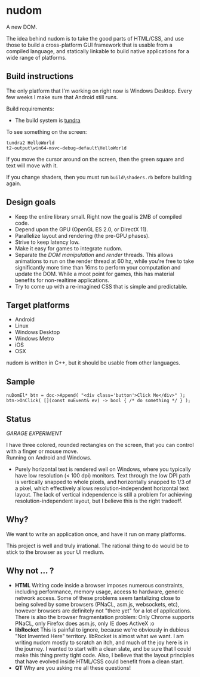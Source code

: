nudom
=====

A new DOM.

The idea behind nudom is to take the good parts of HTML/CSS, and use those to build a
cross-platform GUI framework that is usable from a compiled language, and statically
linkable to build native applications for a wide range of platforms.

Build instructions
------------------
The only platform that I'm working on right now is Windows Desktop. 
Every few weeks I make sure that Android still runs.

Build requirements:

* The build system is [tundra](http://github.com/deplinenoise/tundra)

To see something on the screen:

	tundra2 HelloWorld
	t2-output\win64-msvc-debug-default\HelloWorld

If you move the cursor around on the screen, then the green square and text will move with it.

If you change shaders, then you must run `build\shaders.rb` before building again.

Design goals
------------
* Keep the entire library small. Right now the goal is 2MB of compiled code.
* Depend upon the GPU (OpenGL ES 2.0, or DirectX 11).
* Parallelize layout and rendering (the pre-GPU phases).
* Strive to keep latency low.
* Make it easy for games to integrate nudom.
* Separate the *DOM manipulation* and *render* threads. This allows animations to run on the render thread
at 60 hz, while you're free to take significantly more time than 16ms to perform your computation and update the DOM.
While a moot point for games, this has material benefits for non-realtime applications.
* Try to come up with a re-imagined CSS that is simple and predictable.

Target platforms
----------------
* Android
* Linux
* Windows Desktop
* Windows Metro
* iOS
* OSX

nudom is written in C++, but it should be usable from other languages.

Sample
------

	nuDomEl* btn = doc->Append( "<div class='button'>Click Me</div>" );
	btn->OnClick( [](const nuEvent& ev) -> bool { /* do something */ } );

Status
------
*GARAGE EXPERIMENT*

I have three colored, rounded rectangles on the screen, that you can control with a finger or mouse move.  
Running on Android and Windows.

* Purely horizontal text is rendered well on Windows, where you typically have low resolution (< 100 dpi) monitors.
	Text through the low DPI path is vertically snapped to whole pixels, and horizontally snapped to 1/3 of a pixel,
	which effectively allows resolution-independent horizontal text layout. The lack of vertical independence is still
	a problem for achieving resolution-independent layout, but I believe this is the right tradeoff.

Why?
----
We want to write an application once, and have it run on many platforms.

This project is well and truly irrational. The rational thing to do would be to stick to the
browser as your UI medium.

Why not ... ?
-------------

* __HTML__ Writing code inside a browser imposes numerous constraints, including performance,
memory usage, access to hardware, generic network access. Some of these problems seem tantalizing close to
being solved by some browsers (PNaCL, asm.js, websockets, etc), however browsers are definitely
not "there yet" for a lot of applications. There is also the browser fragmentation problem: Only Chrome
supports PNaCL, only Firefox does asm.js, only IE does ActiveX :o
* __libRocket__ This is painful to ignore, because we're obviously in dubious "Not Invented Here" territory.
libRocket is almost what we want. I am writing nudom mostly to scratch an itch, and much of the joy here is
in the journey. I wanted to start with a clean slate, and be sure that I could make this thing pretty tight code.
Also, I believe that the layout principles that have evolved inside HTML/CSS could benefit from a clean start.
* __QT__ Why are you asking me all these questions!
